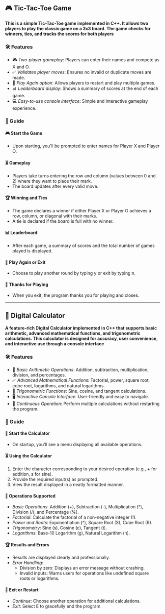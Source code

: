 ## 🎮 Tic-Tac-Toe Game

#### This is a simple Tic-Tac-Toe game implemented in C++. It allows two players to play the classic game on a 3x3 board. The game checks for winners, ties, and tracks the scores for both players

### 🛠 Features

- 🎮 *Two-player gameplay*: Players can enter their names and compete as X and O.
- ✅ *Validates player moves*: Ensures no invalid or duplicate moves are made.
- 🔁 *Play Again option*: Allows players to restart and play multiple games.
- 📊 *Leaderboard display*: Shows a summary of scores at the end of each game.
- 💻 *Easy-to-use console interface*: Simple and interactive gameplay experience.

### 📝 Guide

#### 🎮 Start the Game

- Upon starting, you'll be prompted to enter names for Player X and Player O.

#### ⏳ Gameplay

- Players take turns entering the row and column (values between 0 and 2) where they want to place their mark.
- The board updates after every valid move.

#### 🏆 Winning and Ties

- The game declares a winner if either Player X or Player O achieves a row, column, or diagonal with their marks.
- A tie is declared if the board is full with no winner.

#### 📊 Leaderboard

- After each game, a summary of scores and the total number of games played is displayed.

#### 🔄 Play Again or Exit

- Choose to play another round by typing y or exit by typing n.

#### 🙏 Thanks for Playing

- When you exit, the program thanks you for playing and closes.

---

## 🧮 Digital Calculator

#### A feature-rich Digital Calculator implemented in C++ that supports basic arithmetic, advanced mathematical functions, and trigonometric calculations. This calculator is designed for accuracy, user convenience, and interactive use through a console interface

### 🛠 Features

- 🔢 *Basic Arithmetic Operations*: Addition, subtraction, multiplication, division, and percentages.
- ✅ *Advanced Mathematical Functions*: Factorial, power, square root, cube root, logarithms, and natural logarithms.
- 📐 *Trigonometric Functions*: Sine, cosine, and tangent calculations.
- 🖥 *Interactive Console Interface*: User-friendly and easy to navigate.
- 🔄 *Continuous Operation*: Perform multiple calculations without restarting the program.

### 📝 Guide

#### 🏁 Start the Calculator

- On startup, you'll see a menu displaying all available operations.

#### ⏳ Using the Calculator

1. Enter the character corresponding to your desired operation (e.g., + for addition, s for sine).
2. Provide the required input(s) as prompted.
3. View the result displayed in a neatly formatted manner.

#### 🧮 Operations Supported

- *Basic Operations*: Addition (+), Subtraction (-), Multiplication (\*), Division (/), and Percentage (%).
- *Factorial*: Calculate the factorial of a non-negative integer (!).
- *Power and Roots*: Exponentiation (^), Square Root (S), Cube Root (R).
- *Trigonometry*: Sine (s), Cosine (c), Tangent (t).
- *Logarithms*: Base-10 Logarithm (g), Natural Logarithm (n).

#### 🏆 Results and Errors

- Results are displayed clearly and professionally.
- *Error Handling*:
  - Division by zero: Displays an error message without crashing.
  - Invalid inputs: Warns users for operations like undefined square roots or logarithms.

#### 🔄 Exit or Restart

- *Continue*: Choose another operation for additional calculations.
- *Exit*: Select E to gracefully end the program.
